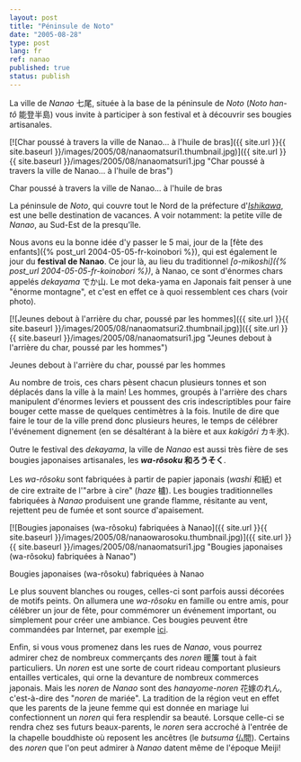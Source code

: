 ```yaml
---
layout: post
title: "Péninsule de Noto"
date: "2005-08-28"
type: post
lang: fr
ref: nanao
published: true
status: publish
---
```




La ville de _Nanao_ 七尾, située à la base de la péninsule de _Noto_ (_Noto han-tô_ 能登半島) vous invite à participer à son festival et à découvrir ses bougies artisanales.

 

[![Char poussé à travers la ville de Nanao... à l'huile de bras]({{ site.url }}{{ site.baseurl }}/images/2005/08/nanaomatsuri1.thumbnail.jpg)]({{ site.url }}{{ site.baseurl }}/images/2005/08/nanaomatsuri1.jpg "Char poussé à travers la ville de Nanao... à l'huile de bras")

Char poussé à travers la ville de Nanao... à l'huile de bras

La péninsule de _Noto_, qui couvre tout le Nord de la préfecture d'_[Ishikawa](http://www.japonophile.com/map/ishikawa/)_, est une belle destination de vacances. A voir notamment: la petite ville de _Nanao_, au Sud-Est de la presqu'île.

Nous avons eu la bonne idée d'y passer le 5 mai, jour de la [fête des enfants]({% post_url 2004-05-05-fr-koinobori %}), qui est également le jour du **festival de Nanao**. Ce jour là, au lieu du traditionnel _[o-mikoshi]({% post_url 2004-05-05-fr-koinobori %})_, à Nanao, ce sont d'énormes chars appelés _dekayama_ でか山. Le mot deka-yama en Japonais fait penser à une "énorme montagne", et c'est en effet ce à quoi ressemblent ces chars (voir photo).

[![Jeunes debout à l'arrière du char, poussé par les hommes]({{ site.url }}{{ site.baseurl }}/images/2005/08/nanaomatsuri2.thumbnail.jpg)]({{ site.url }}{{ site.baseurl }}/images/2005/08/nanaomatsuri1.jpg "Jeunes debout à l'arrière du char, poussé par les hommes")

Jeunes debout à l'arrière du char, poussé par les hommes

Au nombre de trois, ces chars pèsent chacun plusieurs tonnes et son déplacés dans la ville à la main! Les hommes, groupés à l'arrière des chars manipulent d'énormes leviers et poussent des cris indescriptibles pour faire bouger cette masse de quelques centimètres à la fois. Inutile de dire que faire le tour de la ville prend donc plusieurs heures, le temps de célébrer l'événement dignement (en se désaltérant à la bière et aux _kakigôri_ カキ氷).

Outre le festival des _dekayama_, la ville de _Nanao_ est aussi très fière de ses bougies japonaises artisanales, les **_wa-rôsoku_ 和ろうそく**.

Les _wa-rôsoku_ sont fabriquées à partir de papier japonais (_washi_ 和紙) et de cire extraite de l'"arbre à cire" (_haze_ 櫨). Les bougies traditionnelles fabriquées à _Nanao_ produisent une grande flamme, résitante au vent, rejettent peu de fumée et sont source d'apaisement.

[![Bougies japonaises (wa-rôsoku) fabriquées à Nanao]({{ site.url }}{{ site.baseurl }}/images/2005/08/nanaowarosoku.thumbnail.jpg)]({{ site.url }}{{ site.baseurl }}/images/2005/08/nanaomatsuri1.jpg "Bougies japonaises (wa-rôsoku) fabriquées à Nanao")

Bougies japonaises (wa-rôsoku) fabriquées à Nanao

Le plus souvent blanches ou rouges, celles-ci sont parfois aussi décorées de motifs peints. On allumera une _wa-rôsoku_ en famille ou entre amis, pour célébrer un jour de fête, pour commémorer un événement important, ou simplement pour créer une ambiance. Ces bougies peuvent être commandées par Internet, par exemple [ici](http://www.slowlifestyle.com/warousoku.htm).

Enfin, si vous vous promenez dans les rues de _Nanao_, vous pourrez admirer chez de nombreux commerçants des _noren_ 暖簾 tout à fait particuliers. Un _noren_ est une sorte de court rideau comportant plusieurs entailles verticales, qui orne la devanture de nombreux commerces japonais. Mais les _noren_ de _Nanao_ sont des _hanayome-noren_ 花嫁のれん, c'est-à-dire des "_noren_ de mariée". La tradition de la région veut en effet que les parents de la jeune femme qui est donnée en mariage lui confectionnent un _noren_ qui fera resplendir sa beauté. Lorsque celle-ci se rendra chez ses futurs beaux-parents, le _noren_ sera accroché à l'entrée de la chapelle bouddhiste où reposent les ancêtres (le _butsuma_ 仏間). Certains des _noren_ que l'on peut admirer à _Nanao_ datent même de l'époque Meiji!


